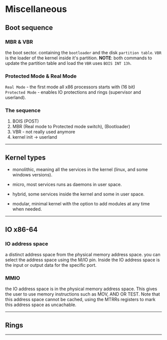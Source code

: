 # Miscellaneous

## Boot sequence

### MBR & VBR

the boot sector. containing the `bootloader` and the disk `partition table`. `VBR` is the loader of the kernel inside it's partition.
**NOTE**: both commands to update the partition table and load the `VBR` uses `BOIS INT 13h`.

### Protected Mode & Real Mode

`Real Mode` - the first mode all x86 processors starts with (16 bit) \
`Protected Mode` - enables IO protections and rings (supervisor and userland).

### The sequence

1. BOIS (POST)
2. MBR (Real mode to Protected mode switch), (Bootloader)
3. VBR - not really used anymore
4. kernel init -> userland

***

## Kernel types

- monolithic, meaning all the services in the kernel (linux, and some windows versions).

- micro, most services runs as daemons in user space.

- hybrid, some services inside the kernel and some in user space.

- modular, minimal kernel with the option to add modules at any time when needed.

***

## IO x86-64

### IO address space

a distinct address space from the physical memory address space. you can select the address space using the M/IO pin. Inside the IO address space is the input or output data for the specific port.

### MMIO

the IO address space is in the physical memory address space. This gives the user to use memory instructions such as MOV, AND OR TEST.
Note that this address space cannot be cached, using the MTRRs registers to mark this address space as uncachable.

***

## Rings

***
